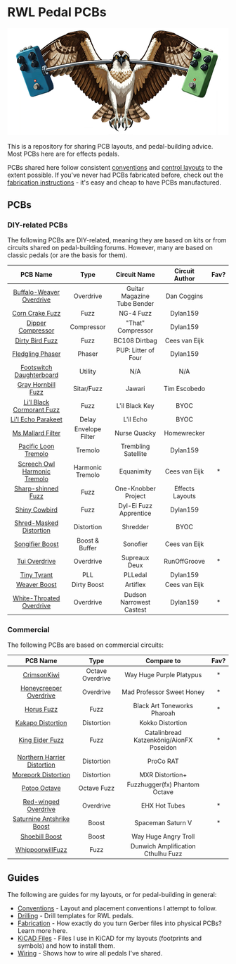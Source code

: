# RWL Pedal PCBs

![RWL Pedals Mascot, an Osprey](images/osprey.png)

This is a repository for sharing PCB layouts, and pedal-building advice. Most PCBs here are for effects pedals.

PCBs shared here follow consistent [conventions](instructions/CONVENTIONS.md) and [control layouts](instructions/DRILLING.md) to the extent possible. If you've never had PCBs fabricated before, check out the [fabrication instructions](instructions/FABRICATION.md) - it's easy and cheap to have PCBs manufactured.

## PCBs

### DIY-related PCBs

The following PCBs are DIY-related, meaning they are based on kits or from circuits shared on pedal-building forums. However, many are based on classic pedals (or are the basis for them).

|                          PCB Name                           |       Type       |        Circuit Name         | Circuit Author  | Fav?  |
| :---------------------------------------------------------: | :--------------: | :-------------------------: | :-------------: | :---: |
|    [Buffalo-Weaver Overdrive](/BuffaloWeaverOverdrive/)     |    Overdrive     | Guitar Magazine Tube Bender |   Dan Coggins   |
|             [Corn Crake Fuzz](/CornCrakeFuzz/)              |       Fuzz       |          NG-4 Fuzz          |    Dylan159     |
|           [Dipper Compressor](/DipperCompressor/)           |    Compressor    |      "That" Compressor      |    Dylan159     |
|             [Dirty Bird Fuzz](/DirtyBirdFuzz/)              |       Fuzz       |        BC108 Dirtbag        |  Cees van Eijk  |
|            [Fledgling Phaser](/FledglingPhaser/)            |      Phaser      |     PUP: Litter of Four     |    Dylan159     |
|    [Footswitch Daughterboard](/FootswitchDaughterboard/)    |     Utility      |             N/A             |       N/A       |
|          [Gray Hornbill Fuzz](/GrayHornbillFuzz/)           |    Sitar/Fuzz    |           Jawari            |  Tim Escobedo   |
|    [Li'l Black Cormorant Fuzz](/LilBlackCormorantFuzz/)     |       Fuzz       |       L'il Black Key        |      BYOC       |
|           [Li'l Echo Parakeet](/LilEchoParakeet/)           |      Delay       |          L'il Echo          |      BYOC       |
|           [Ms Mallard Filter](/MsMallardFilter/)            | Envelope Filter  |        Nurse Quacky         |   Homewrecker   |
|        [Pacific Loon Tremolo](/PacificLoonTremolo/)         |     Tremolo      |     Trembling Satellite     |    Dylan159     |
| [Screech Owl Harmonic Tremolo](/ScreechOwlHarmonicTremolo/) | Harmonic Tremolo |         Equanimity          |  Cees van Eijk  |   *   |
|          [Sharp-shinned Fuzz](/SharpShinnedFuzz/)           |       Fuzz       |     One-Knobber Project     | Effects Layouts |
|               [Shiny Cowbird](/ShinyCowbird/)               |       Fuzz       |   Dyl-Ei Fuzz Apprentice    |    Dylan159     |
|     [Shred-Masked Distortion](/ShredMaskedDistortion/)      |    Distortion    |          Shredder           |      BYOC       |
|             [Songifier Boost](/SongifierBoost/)             |  Boost & Buffer  |          Sonofier           |  Cees van Eijk  |
|               [Tui Overdrive](/TuiOverdrive/)               |    Overdrive     |        Supreaux Deux        |  RunOffGroove   |   *   |
|               [Tiny Tyrant](/TinyTyrantPll/)                |       PLL        |           PLLedal           |    Dylan159     |
|                [Weaver Boost](/WeaverBoost/)                |   Dirty Boost    |          Artiflex           |  Cees van Eijk  |
|    [White-Throated Overdrive](/WhiteThroatedOverdrive/)     |    Overdrive     |  Dudson Narrowest Castest   |    Dylan159     |   *   |

### Commercial

The following PCBs are based on commercial circuits:

|                          PCB Name                          |       Type       |                Compare to                | Fav?  |
| :--------------------------------------------------------: | :--------------: | :--------------------------------------: | :---: |
|           [CrimsonKiwi](/CrimsonKiwiOverdrive/)            | Octave Overdrive |         Way Huge Purple Platypus         |   *   |
|     [Honeycreeper Overdrive](/HoneycreeperOverdrive/)      |    Overdrive     |        Mad Professor Sweet Honey         |   *   |
|                 [Horus Fuzz](/HorusFuzz/)                  |       Fuzz       |       Black Art Toneworks Pharoah        |   *   |
|          [Kakapo Distortion](/KakapoDistortion/)           |    Distortion    |             Kokko Distortion             |       |
|             [King Eider Fuzz](/KingEiderFuzz/)             |       Fuzz       | Catalinbread Katzenkönig/AionFX Poseidon |   *   |
| [Northern Harrier Distortion](/NorthernHarrierDistortion/) |    Distortion    |                ProCo RAT                 |
|        [Morepork Distortion](/MoreporkDistortion/)         |    Distortion    |             MXR Distortion+              |
|               [Potoo Octave](/PotooOctave/)                |   Octave Fuzz    |      Fuzzhugger(fx) Phantom Octave       |
|        [Red-winged Overdrive](/RedwingedOverdrive/)        |    Overdrive     |              EHX Hot Tubes               |   *   |
|   [Saturnine Antshrike Boost](/SaturnineAntshrikeBoost/)   |      Boost       |            Spaceman Saturn V             |   *   |
|             [Shoebill Boost](/ShoebillBoost/)              |      Boost       |           Way Huge Angry Troll           |
|           [WhippoorwillFuzz](/WhippoorwillFuzz/)           |       Fuzz       |    Dunwich Amplification Cthulhu Fuzz    |

## Guides

The following are guides for my layouts, or for pedal-building in general:

* [Conventions](instructions/CONVENTIONS.md) - Layout and placement conventions I attempt to follow.
* [Drilling](instructions/DRILLING.md) - Drill templates for RWL pedals.
* [Fabrication](instructions/FABRICATION.md) - How exactly do you turn Gerber files into physical PCBs? Learn more here.
* [KiCAD Files](KiCAD/KICAD_SETUP.md) - Files I use in KiCAD for my layouts (footprints and symbols) and how to install them.
* [Wiring](instructions/WIRING.md) - Shows how to wire all pedals I've shared.